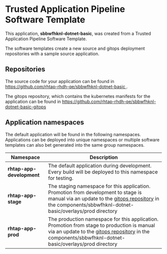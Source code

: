 # Trusted Application Pipeline Software Template

This application, **sbbwfhknl-dotnet-basic**, was created from a Trusted Application Pipeline Software Template.

The software templates create a new source and gitops deployment repositories with a sample source application. 

## Repositories

The source code for your application can be found in [https://github.com/rhtap-rhdh-qe/sbbwfhknl-dotnet-basic ](https://github.com/rhtap-rhdh-qe/sbbwfhknl-dotnet-basic ).
 
The gitops repository, which contains the kubernetes manifests for the application can be found in 
[https://github.com/rhtap-rhdh-qe/sbbwfhknl-dotnet-basic-gitops ](https://github.com/rhtap-rhdh-qe/sbbwfhknl-dotnet-basic-gitops ) 

## Application namespaces 

The default application will be found in the following namespaces. Applications can be deployed into unique namespaces or multiple software templates can also bet generated into the same group namespaces.  

|  Namespace   |  Description   |  
| -------- | -------- |   
| **rhtap-app-development** | The default application during development. Every build will be deployed to this namespace for testing. | 
| **rhtap-app-stage** | The staging namespace for this application. Promotion from development to stage is manual via an update to the [gitops repository](https://github.com/rhtap-rhdh-qe/sbbwfhknl-dotnet-basic-gitops ) in the components/sbbwfhknl-dotnet-basic/overlays/prod directory |  
| **rhtap-app-prod** | The production namespace for this application. Promotion from stage to production is manual via an update to the [gitops repository](https://github.com/rhtap-rhdh-qe/sbbwfhknl-dotnet-basic-gitops ) in the components/sbbwfhknl-dotnet-basic/overlays/prod directory | 